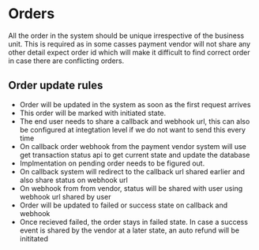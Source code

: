 # Orders

All the order in the system should be unique irrespective of the business unit. This is required as in some casses payment vendor will not share any other detail expect order id which will make it difficult to find correct order in case there are conflicting orders.

## Order update rules

- Order will be updated in the system as soon as the first request arrives
- This order will be marked with initiated state.
- The end user needs to share a callback and webhook url, this can also be configured at integtation level if we do not want to send this every time
- On callback order webhook from the payment vendor system will use get transaction status api to get current state and update the database
- Implmentation on pending order needs to be figured out.
- On callback system will redirect to the callback url shared earlier and also share status on webhook url
- On webhook from from vendor, status will be shared with user using webhook url shared by user 
- Order will be updated to failed or success state on callback and webhook
- Once recieved failed, the order stays in failed state. In case a success event is shared by the vendor at a later state, an auto refund will be inititated